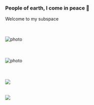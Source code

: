 ### People of earth, I come in peace 👋
 Welcome to my subspace
 
 
<br><br>
<img style="display: block; margin: auto; align:center;" alt="photo" src="https://github-readme-stats.zohan.tech/api?username=alienwithin&count_private=true&show_icons=true&theme=github_dark&border_radius=30&border_color=39D353&icon_color=39D353&title_color=fff" />
<br><br><br>
<img style="display: block; margin: auto; align:center;" alt="photo" src="https://github-readme-streak-stats.herokuapp.com/?user=alienwithin&theme=github-dark&hide_border=true" />
<br><br><br>
  <img  src="https://github-readme-stats.zohan.tech/api/top-langs/?username=alienwithin&layout=compact&langs_count=8&hide=html&theme=github_dark&border_radius=30&border_color=39D353&title_color=fff" />
<br><br><br>
  <img src="https://github-readme-activity-graph.cyclic.app/graph?username=alienwithin&theme=github-dark&color=fff&line=39D353&point=fff&hide_border=true" />
</div>
